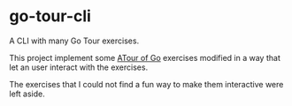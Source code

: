 # go-tour-cli
A CLI with many Go Tour exercises.

This project implement some [ATour of Go](https://go.dev/tour/) exercises modified in a way 
that let an user interact with the exercises.

The exercises that I could not find a fun way to make them interactive were left aside.
